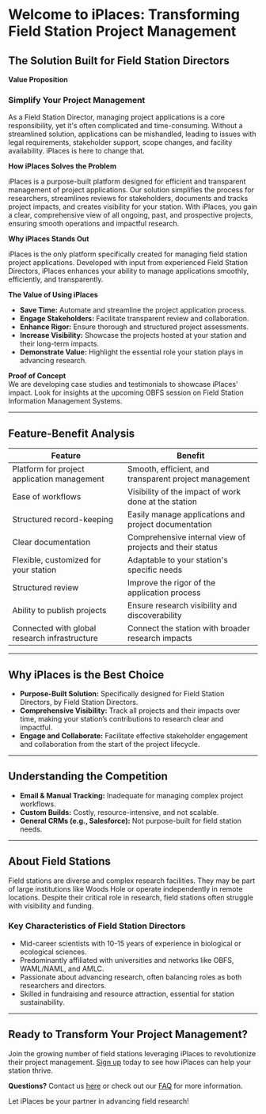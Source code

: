 # Welcome to iPlaces: Transforming Field Station Project Management

## The Solution Built for Field Station Directors

**Value Proposition**

### Simplify Your Project Management

As a Field Station Director, managing project applications is a core responsibility, yet it's often complicated and time-consuming. Without a streamlined solution, applications can be mishandled, leading to issues with legal requirements, stakeholder support, scope changes, and facility availability. iPlaces is here to change that.

**How iPlaces Solves the Problem**

iPlaces is a purpose-built platform designed for efficient and transparent management of project applications. Our solution simplifies the process for researchers, streamlines reviews for stakeholders, documents and tracks project impacts, and creates visibility for your station. With iPlaces, you gain a clear, comprehensive view of all ongoing, past, and prospective projects, ensuring smooth operations and impactful research.

**Why iPlaces Stands Out**

iPlaces is the only platform specifically created for managing field station project applications. Developed with input from experienced Field Station Directors, iPlaces enhances your ability to manage applications smoothly, efficiently, and transparently.

**The Value of Using iPlaces**

- **Save Time:** Automate and streamline the project application process.
- **Engage Stakeholders:** Facilitate transparent review and collaboration.
- **Enhance Rigor:** Ensure thorough and structured project assessments.
- **Increase Visibility:** Showcase the projects hosted at your station and their long-term impacts.
- **Demonstrate Value:** Highlight the essential role your station plays in advancing research.

**Proof of Concept**  
We are developing case studies and testimonials to showcase iPlaces' impact. Look for insights at the upcoming OBFS session on Field Station Information Management Systems.

---

## Feature-Benefit Analysis

| **Feature**                                | **Benefit**                                                |
|--------------------------------------------|------------------------------------------------------------|
| Platform for project application management| Smooth, efficient, and transparent project management      |
| Ease of workflows                          | Visibility of the impact of work done at the station       |
| Structured record-keeping                  | Easily manage applications and project documentation       |
| Clear documentation                        | Comprehensive internal view of projects and their status   |
| Flexible, customized for your station      | Adaptable to your station's specific needs                 |
| Structured review                          | Improve the rigor of the application process               |
| Ability to publish projects                | Ensure research visibility and discoverability             |
| Connected with global research infrastructure| Connect the station with broader research impacts       |

---

## Why iPlaces is the Best Choice

- **Purpose-Built Solution:** Specifically designed for Field Station Directors, by Field Station Directors.
- **Comprehensive Visibility:** Track all projects and their impacts over time, making your station’s contributions to research clear and impactful.
- **Engage and Collaborate:** Facilitate effective stakeholder engagement and collaboration from the start of the project lifecycle.

---

## Understanding the Competition

- **Email & Manual Tracking:** Inadequate for managing complex project workflows.
- **Custom Builds:** Costly, resource-intensive, and not scalable.
- **General CRMs (e.g., Salesforce):** Not purpose-built for field station needs.

---

## About Field Stations

Field stations are diverse and complex research facilities. They may be part of large institutions like Woods Hole or operate independently in remote locations. Despite their critical role in research, field stations often struggle with visibility and funding.

### Key Characteristics of Field Station Directors

- Mid-career scientists with 10-15 years of experience in biological or ecological sciences.
- Predominantly affiliated with universities and networks like OBFS, WAML/NAML, and AMLC.
- Passionate about advancing research, often balancing roles as both researchers and directors.
- Skilled in fundraising and resource attraction, essential for station sustainability.

---

## Ready to Transform Your Project Management?

Join the growing number of field stations leveraging iPlaces to revolutionize their project management. [Sign up](#) today to see how iPlaces can help your station thrive.

**Questions?** Contact us [here](#) or check out our [FAQ](#) for more information.

Let iPlaces be your partner in advancing field research!
